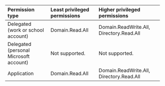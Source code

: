 |Permission type|Least privileged permissions|Higher privileged permissions|
|:---|:---|:---|
|Delegated (work or school account)|Domain.Read.All|Domain.ReadWrite.All, Directory.Read.All|
|Delegated (personal Microsoft account)|Not supported.|Not supported.|
|Application|Domain.Read.All|Domain.ReadWrite.All, Directory.Read.All|